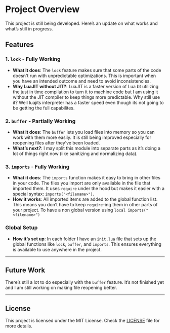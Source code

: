 # Project Overview

This project is still being developed. Here’s an update on what works and what’s still in progress.

## Features

### 1. `lock` - **Fully Working**
- **What it does**: The `lock` feature makes sure that some parts of the code doesn't run with unpredictable optimizations. This is important when you have an intended outcome and need to avoid inconsistencies.
- **Why LuaJIT without JIT?**: LuaJIT is a faster version of Lua bt utilizing the just in time compilation to turn it to machine code but I am using it without the JIT compiler to keep things more predictable. Why still use it? Well luajits interpreter has a faster speed even though its not going to be getting the full capabilites.

### 2. `buffer` - **Partially Working**
- **What it does**: The `buffer` lets you load files into memory so you can work with them more easily. It is still being improved especially for reopening files after they’ve been loaded.
- **What’s next?**: I may split this module into separate parts as it’s doing a lot of things right now (like sanitizing and normalizing data).

### 3. `imports` - **Fully Working**
- **What it does**: The `imports` function makes it easy to bring in other files in your code. The files you import are only available in the file that imported them. It uses `require` under the hood but makes it easier with a special syntax: `imports("<filename>")`.
- **How it works**: All imported items are added to the global function list. This means you don’t have to keep `require`-ing them in other parts of your project. To have a non global version using `local imports("<filename>")`

### Global Setup
- **How it’s set up**: In each folder I have an `init.lua` file that sets up the global functions like `lock`, `buffer`, and `imports`. This ensures everything is available to use anywhere in the project.

---

## Future Work

There’s still a lot to do especially with the `buffer` feature. It’s not finished yet and I am still working on making file reopening better.

---

## License

This project is licensed under the MIT License. Check the [LICENSE](LICENSE) file for more details.
